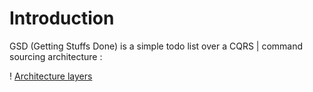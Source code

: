 # Introduction

GSD (Getting Stuffs Done) is a simple todo list over a CQRS | command sourcing architecture : 

   
! [Architecture layers]([/doc/layers.png] "Description goes here")